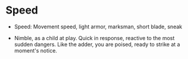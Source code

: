 # Speed


- Speed: Movement speed, light armor, marksman, short blade, sneak

- Nimble, as a child at play. Quick in response, reactive to the most sudden dangers. Like the adder, you are poised, ready to strike at a moment's notice.


